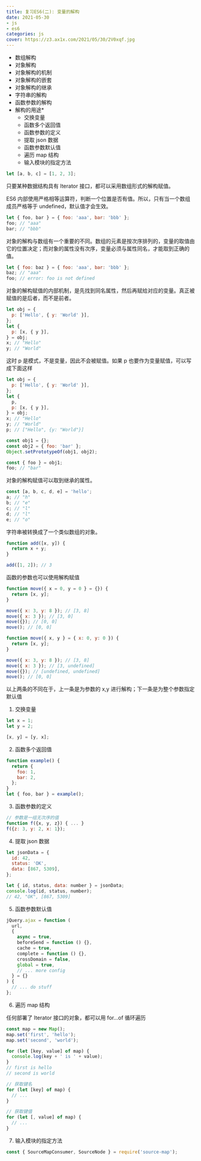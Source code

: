 ```yaml
---
title: 复习ES6(二): 变量的解构
date: 2021-05-30 
- js
- es6
categories: js
cover: https://z3.ax1x.com/2021/05/30/2V0xqf.jpg
---
```


- 数组解构
- 对象解构
- 对象解构的机制
- 对象解构的嵌套
- 对象解构的继承
- 字符串的解构
- 函数参数的解构
- 解构的用途\*
  - 交换变量
  - 函数多个返回值
  - 函数参数的定义
  - 提取 json 数据
  - 函数参数默认值
  - 遍历 map 结构
  - 输入模块的指定方法

```javascript
let [a, b, c] = [1, 2, 3];
```

只要某种数据结构具有 Iterator 接口，都可以采用数组形式的解构赋值。

ES6 内部使用严格相等运算符，判断一个位置是否有值。所以，只有当一个数组成员严格等于 undefined，默认值才会生效。

```javascript
let { foo, bar } = { foo: 'aaa', bar: 'bbb' };
foo; // "aaa"
bar; // "bbb"
```

对象的解构与数组有一个重要的不同。数组的元素是按次序排列的，变量的取值由它的位置决定；而对象的属性没有次序，变量必须与属性同名，才能取到正确的值。

```javascript
let { foo: baz } = { foo: 'aaa', bar: 'bbb' };
baz; // "aaa"
foo; // error: foo is not defined
```

对象的解构赋值的内部机制，是先找到同名属性，然后再赋给对应的变量。真正被赋值的是后者，而不是前者。

```javascript
let obj = {
  p: ['Hello', { y: 'World' }],
};
let {
  p: [x, { y }],
} = obj;
x; // "Hello"
y; // "World"
```

这时 p 是模式，不是变量，因此不会被赋值。如果 p 也要作为变量赋值，可以写成下面这样

```javascript
let obj = {
  p: ['Hello', { y: 'World' }],
};
let {
  p,
  p: [x, { y }],
} = obj;
x; // "Hello"
y; // "World"
p; // ["Hello", {y: "World"}]
```

```javascript
const obj1 = {};
const obj2 = { foo: 'bar' };
Object.setPrototypeOf(obj1, obj2);

const { foo } = obj1;
foo; // "bar"
```

对象的解构赋值可以取到继承的属性。

```javascript
const [a, b, c, d, e] = 'hello';
a; // "h"
b; // "e"
c; // "l"
d; // "l"
e; // "o"
```

字符串被转换成了一个类似数组的对象。

```javascript
function add([x, y]) {
  return x + y;
}

add([1, 2]); // 3
```

函数的参数也可以使用解构赋值

```javascript
function move({ x = 0, y = 0 } = {}) {
  return [x, y];
}

move({ x: 3, y: 8 }); // [3, 8]
move({ x: 3 }); // [3, 0]
move({}); // [0, 0]
move(); // [0, 0]
```

```javascript
function move({ x, y } = { x: 0, y: 0 }) {
  return [x, y];
}

move({ x: 3, y: 8 }); // [3, 8]
move({ x: 3 }); // [3, undefined]
move({}); // [undefined, undefined]
move(); // [0, 0]
```

以上两条的不同在于，上一条是为参数的 x,y 进行解构；下一条是为整个参数指定默认值

1. 交换变量

```javascript
let x = 1;
let y = 2;

[x, y] = [y, x];
```

2. 函数多个返回值

```javascript
function example() {
  return {
    foo: 1,
    bar: 2,
  };
}
let { foo, bar } = example();
```

3. 函数参数的定义

```javascript
// 参数是一组无次序的值
function f({x, y, z}) { ... }
f({z: 3, y: 2, x: 1});
```

4. 提取 json 数据

```javascript
let jsonData = {
  id: 42,
  status: 'OK',
  data: [867, 5309],
};

let { id, status, data: number } = jsonData;
console.log(id, status, number);
// 42, "OK", [867, 5309]
```

5. 函数参数默认值

```javascript
jQuery.ajax = function (
  url,
  {
    async = true,
    beforeSend = function () {},
    cache = true,
    complete = function () {},
    crossDomain = false,
    global = true,
    // ... more config
  } = {}
) {
  // ... do stuff
};
```

6. 遍历 map 结构

任何部署了 Iterator 接口的对象，都可以用 for...of 循环遍历

```javascript
const map = new Map();
map.set('first', 'hello');
map.set('second', 'world');

for (let [key, value] of map) {
  console.log(key + ' is ' + value);
}
// first is hello
// second is world
```

```javascript
// 获取键名
for (let [key] of map) {
  // ...
}

// 获取键值
for (let [, value] of map) {
  // ...
}
```

7. 输入模块的指定方法

```javascript
const { SourceMapConsumer, SourceNode } = require('source-map');
```
